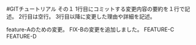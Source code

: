 #GITチュートリアル その１
1行目にコミットする変更内容の要約を１行で記述。
2行目は空行。
3行目以降に変更した理由や詳細を記述。

feature-Aのための変更。
FIX-Bの変更を追加しました。
FEATURE-C
FEATURE-D
